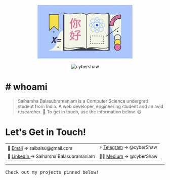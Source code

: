 <p align="center">
    <img src="https://github.com/cyberShaw/cyberShaw/blob/master/react.png" width="300" />
</p>
<p align="center"> <img src="https://komarev.com/ghpvc/?username=cybershaw" alt="cybershaw" /> </p>

# # whoami

> Saiharsha Balasubramaniam is a Computer Science undergrad student from India. A web developer, engineering student and an avid researcher. 🚀
To get in touch, use the information below. 😄

# Let's Get in Touch!
<table align="">
    <tr>
        <td align="">📧 <a href="mailto:saibalsu@gmail.com">Email</a> -> saibalsu@gmail.com</td>
        <td align="">⚡ <a href="https://t.me/cyberShaw">Telegram</a> -> @cyberShaw</td>
    </tr>
    <tr>
        <td align="">💼 <a href="https://linkedin.com/in/saiharshab">LinkedIn </a> -> Saiharsha Balasubramaniam</td>
        <td align="">✍🏻 <a href="https://medium.com/@cybershaw">Medium</a> -> @cyberShaw</td>
    </tr>
</table>

---
<p align="">
    <samp>
        Check out my projects pinned below!
    </samp>
</p>